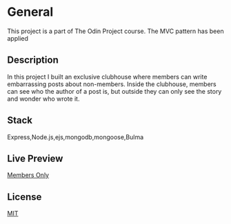# General

This project is a part of The Odin Project course. The MVC pattern has been applied

## Description

In this project I built an exclusive clubhouse where members can write embarrassing posts about non-members. Inside the clubhouse, members can see who the author of a post is, but outside they can only see the story and wonder who wrote it.


## Stack

Express,Node.js,ejs,mongodb,mongoose,Bulma

## Live Preview

[Members Only](https://sheltered-dusk-63801.herokuapp.com/)

## License
[MIT](https://choosealicense.com/licenses/mit/)